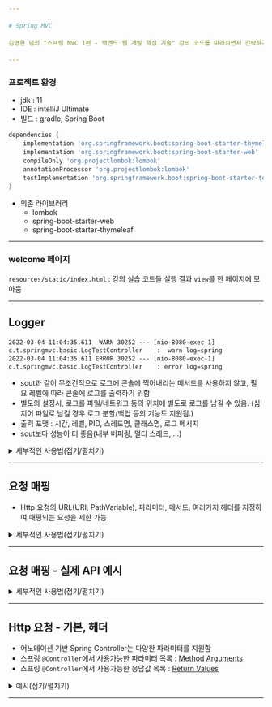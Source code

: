 ```yaml
---

# Spring MVC

김영한 님의 "스프링 MVC 1편 - 백엔드 웹 개발 핵심 기술" 강의 코드를 따라치면서 간략하게나마 학습정리를 조금씩 하기 위한 Repository

---
```


### 프로젝트 환경

- jdk : 11
- IDE : intelliJ Ultimate
- 빌드 : gradle, Spring Boot
```groovy
dependencies {
	implementation 'org.springframework.boot:spring-boot-starter-thymeleaf'
	implementation 'org.springframework.boot:spring-boot-starter-web'
	compileOnly 'org.projectlombok:lombok'
	annotationProcessor 'org.projectlombok:lombok'
	testImplementation 'org.springframework.boot:spring-boot-starter-test'
}
```
- 의존 라이브러리
  - lombok
  - spring-boot-starter-web
  - spring-boot-starter-thymeleaf

---

### welcome 페이지
`resources/static/index.html` : 강의 실습 코드들 실행 결과 `view`를 한 페이지에 모아둠

---

## Logger

```
2022-03-04 11:04:35.611  WARN 30252 --- [nio-8080-exec-1] c.t.springmvc.basic.LogTestController    :  warn log=spring
2022-03-04 11:04:35.611 ERROR 30252 --- [nio-8080-exec-1] c.t.springmvc.basic.LogTestController    : error log=spring
```
- sout과 같이 무조건적으로 로그에 콘솔에 찍어내리는 메서드를 사용하지 않고, 필요 레벨에 따라 콘솔에 로그를 출력하기 위함
- 별도의 설정시, 로그를 파일/네트워크 등의 위치에 별도로 로그를 남길 수 있음. (심지어 파일로 남길 경우 로그 분할/백업 등의 기능도 지원됨.)
- 출력 포맷 : 시간, 레벨, PID, 스레드명, 클래스명, 로그 메시지
- sout보다 성능이 더 좋음(내부 버퍼링, 멀티 스레드, ...)

<details>
<summary>세부적인 사용법(접기/펼치기)</summary>
<div markdown="1">



![slf4j.jpg](img/slf4j.jpg)

- 스프링부트에서는 기본적으로 로깅 라이브러리로 slf4j를 제공함
  - 인터페이스 : slf4j
  - 구현체 : Logback
```properties
##root 경로와 그 하위 로그 레벨 설정을 info로(기본값)
logging.level.root=info

##com.ttasjwi.springmvc 패키지와 그 하위 로그 레벨 설정
logging.level.com.ttasjwi.springmvc=debug
```
- 로그 레벨을 설정파일에서 조절 가능. (application.properties, yml, ...)
- `logging.level.패키지경로...=레벨` : 로길 레벨 조정(패키지 경로 및 그 하위에 대하여)
- 디폴트로 `root` 경로의 로그 레벨은 info로 잡혀있음.
- root의 레벨을 info 아래로 두면 라이브러리 수준의 로그까지 다 잡혀버림... 보통은 root 경로는 info로 두고, 하위 경로에서 필요에 따라 debug 수준으로 잡음

```java
//@Slf4j 롬복이 자동으로 Logger를 log 변수에 생성해줌
//@Controller : 일반적으로 반환타입이 view
@RestController // Http 응답 Body에 반환
public class LogTestController {

    private final Logger log = LoggerFactory.getLogger(getClass());

    @RequestMapping("/log-test")
    public String logTest() {
        String name = "spring";

        //log.trace("trace log="+name); 문자열 결합 : 로그에 안 찍히는데도 실제로 연산을 수행하는 비용이 발생함. 쓰지 말 것
        log.trace("trace log={}", name); // 로그의 설정 레벨보다 낮을 경우 실행조차 되지 않음.
        log.debug("debug log={}", name);
        log.info(" info log={}", name);
        log.warn(" warn log={}", name);
        log.error("error log={}", name);
        return "ok";
    }

}
```
- 로거 생성시 `LoggerFactory.getLogger(클래스)`을 통해 Logger를 받아온뒤 사용 가능
  - 롬복에서 지원하는 `@Slf4j` 어노테이션을 달아주면 위의 작업을 자동으로 수행해줌.("log" 변수로 받아옴)
- 로깅 레벨을 trace, debug, info, warn, error 수준으로 지정할 수 있음.
  - debug : 주로 개발 단계에서 사용
  - info : 주로 배포, 운영 단계에서 사용

### 잘못된 로그 사용법
```java
log.trace("trace log="+name);
```
- 설정된 레벨보다 낮은 레벨의 로그라서 출력되지 않더라도 실제로 문자열 결합 연산이 수행되는 비용이 발생함

### 올바른 로그 사용법
```java
log.trace("trace log={}",name);
```
- 설정된 레벨보다 낮은 로그의 경우 실행되지 않음


</div>
</details>


---

## 요청 매핑
- Http 요청의 URL(URI, PathVariable), 파라미터, 메서드, 여러가지 헤더를 지정하여 매핑되는 요청을 제한 가능

<details>
<summary>세부적인 사용법(접기/펼치기)</summary>
<div markdown="1">

### @RestController
```java
@RestController
public class MappingController {
```
- `@RestController` : 클래스 앞에 선언. 모든 메서드의 반환 값에 대하여 반환 값으로 뷰를 찾지 않고, 반환객체를 HTTP 바디에 바로 입력

### @RequestMapping
```java
@RequestMapping(value="/mapping-get-v1", method = RequestMethod.GET)
public String mappingGetV1() {
    log.info("mappingGetV1");
    return "ok";
}
```
```java
@GetMapping(value="/mapping-get-v2")
public String mappingGetV2() {
    log.info("mappingGetV2");
    return "ok";
}
```
- value(디폴트) : url URL 호출이 오면 이 메서드가 실행되도록 함
  - 배열로 지정시 다중 설정 가능(예: `{"/hello-basic", "/hello-go"}`)
- method(메서드) : HTTP 메서드. 축약된 어노테이션이 따로 존재하는데, 현업에선 이들을 주로 사용
  - GET -> `@GetMapping`
  - POST -> `@PostMapping`
  - PUT -> `@PutMapping`
  - PATCH -> `@PatchMapping`
  - DELETE -> `@DeleteMapping`


### @RequestMapping - PathVariable
```java
@GetMapping("/mapping/{userId}")
public String mappingPath(@PathVariable String userId) {
    log.info("mappingPath userId={}", userId);
    return "ok";
}
```
```java
@GetMapping("/mapping/users/{userId}/orders/{orderId}")
public String mappingPath(@PathVariable String userId, @PathVariable Long orderId) {
    log.info("mappingPath userId={}, orderId={}", userId, orderId);
    return "ok";
}
```
- 파라미터 앞에, `@PathVariable("경로변수명")`을 지정하여 요청의 경로변수를 사용할 수 있음
- 변수명이 같으면 ()를 생략해도 된다. 
  - 예) @PathVariable("userId") String userId -> @PathVariable userId
- 복수의 `pathVariable`도 사용 가능하다.

### @RequestMapping - 특정 Parameter
```java
@GetMapping(value="/mapping-param", params="mode=debug")
public String mappingParam() {
    log.info("mappingParam");
    return "ok";
}
```
- 특정 파라미터가 있거나 없는 조건식을 추가할 수 있음. 잘 사용되진 않는다.
  - "mode" - 모든 mode 파라미터에 대해
  - "!mode" - mode가 아닌 파라미터
  - "mode=debug" : mode가 debug일 때
  - "mode!=debug" : mode가 debug가 아닐 때
- 배열로 지정할 경우 `or`로 취급됨.
  - `params = {"mode="debug","data="good"}`

### @RequestMapping - 특정 Header
```java
@GetMapping(value="/mapping-header", headers="mode=debug")
public String mappingHeader() {
        log.info("mappingHeader");
        return "ok";
}
```
- 특정 헤더가 있거나 없는 조건식을 추가할 수 있음.
  - "mode" - 모든 mode 파라미터에 대해
  - "!mode" - mode가 아닌 파라미터
  - "mode=debug" : mode가 debug일 때
  - "mode!=debug" : mode가 debug가 아닐 때

### @RequestMapping - Content-Type 기반 매핑
```java
@PostMapping(value = "/mapping-consume", consumes = MediaType.APPLICATION_JSON_VALUE)
public String mappingConsumes() {
    log.info("mappingConsumes");
    return "ok";
}
```
- consume : 소비하다 - 요청 Content-Type
  - `consumes="application/json"` : json
  - `consumes="!application/json"` : json이 아닌
  - `consumes="application/*"` : application/*에 해당하는
  - `consumes="*\/*"` : 모든
  - `MediaType.APPLICATION_JSON_VALUE` : `"application/json"`을 상수화

### @RequestMapping - Accept 헤더 기반
```java
@PostMapping(value = "/mapping-produce", produces = MediaType.TEXT_HTML_VALUE)
public String mappingProduces() {
    log.info("mappingProduces");
    return "ok";
}
```
- Accept : 클라이언트가 선호하는 미디어 타입
  - `produces="text/html"`
  - `produces="!text/html"`
  - `produces="text/*"`
  - `produces="*\/*"`
  - `produces = MediaType.TEXT_HTML_VALUE`

</div>
</details>

---

## 요청 매핑 - 실제 API 예시

<details>
<summary>세부적인 사용법(접기/펼치기)</summary>
<div markdown="1">

```java
@RestController
@RequestMapping("/mapping/users")
public class MappingClassController {

    @GetMapping
    public String users() {
        return "get users";
    }

    @PostMapping
    public String addUser() {
        return "post user";
    }

    @GetMapping("/{userId}")
    public String findUser(@PathVariable String userId) {
        return "get userId="+ userId;
    }

    @PatchMapping("/{userId}")
    public String updateUser(@PathVariable String userId) {
        return "patch userId="+ userId;
    }

    @DeleteMapping("/{userId}")
    public String deleteUser(@PathVariable String userId) {
        return "delete userId="+ userId;
    }
}
```
![Postman_RequestMapping.png](img/Postman_RequestMapping.png)

- 클래스 레벨에서 `@RequestMapping(상위 path)`을 두고, 메서드 레벨에서 `@RequestMapping(하위 path)`를 지정하여 중복되는 경로부분을 생략할 수 있다.
- 실제 `Postman`으로 테스트를 해보면 반환된 문자열이 httpResponse Body에 그대로 담김

</div>
</details>

---

## Http 요청 - 기본, 헤더

- 어노테이션 기반 Spring Controller는 다양한 파라미터를 지원함
- 스프링 `@Controller`에서 사용가능한 파라미터 목록 : <a href="https://docs.spring.io/spring-framework/docs/current/reference/html/web.html#mvc-ann-arguments" target="_blank">Method Arguments</a>
- 스프링 `@Controller`에서 사용가능한 응답값 목록 : <a href="https://docs.spring.io/spring-framework/docs/current/reference/html/web.html#mvc-ann-return-types" target="_blank">Return Values</a>
<details>
<summary>예시(접기/펼치기)</summary>
<div markdown="1">

```java
@RequestMapping("/headers")
public String headers(HttpServletRequest request,
                      HttpServletResponse response,
                      HttpMethod httpMethod,
                      Locale locale,
                      @RequestHeader MultiValueMap<String, String> headerMap,
                      @RequestHeader("host") String host,
                      @CookieValue(value="myCookie", required = false) String cookie){
```
- `HttpServletRequest`, `HttpServletResponse`
- `HttpMethod`
- `Locale`
- `@RequestHeader MultiValueMap<String,String>` : 모든 HttpRequest 헤더
  - MultiValueMap : 한 key에 여러 value를 받을 수 있음. 꺼낼 때 get 메서드 호출 시, 배열로 받아짐.
- `@RequestHeader("key") String value` : 특정 헤더 조회
  - value : 조회 헤더
  - required : 필수값 여부(true이면 필수, false이면 필수 아님)
  - defaultValue : 기본값 지정

- `@CookieValue("key") String value` : 특정 쿠키 조회
  - value : 조회 쿠키
  - required : 필수값 여부(true이면 필수, false이면 필수 아님)
  - defaultValue : 기본값 지정


</div>
</details>

---